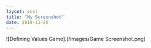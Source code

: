 ```yaml
---
layout: post
title: "My Screenshot"
date: 2018-11-20
---
```



![Defining Values Game].(/images/Game Screenshot.png)
